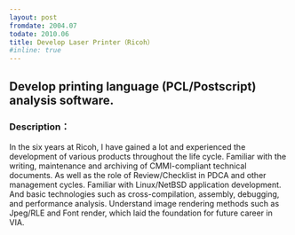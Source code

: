```yaml
---
layout: post
fromdate: 2004.07
todate: 2010.06
title: Develop Laser Printer（Ricoh）
#inline: true
---
```

## Develop printing language (PCL/Postscript) analysis software.

### Description：

In the six years at Ricoh, I have gained a lot and experienced the development of various products throughout the life cycle.
Familiar with the writing, maintenance and archiving of CMMI-compliant technical documents. As well as the role of Review/Checklist in PDCA and other management cycles.
Familiar with Linux/NetBSD application development.  And basic technologies such as cross-compilation, assembly, debugging, and performance analysis.
Understand image rendering methods such as Jpeg/RLE and Font render, which laid the foundation for future career in VIA.
